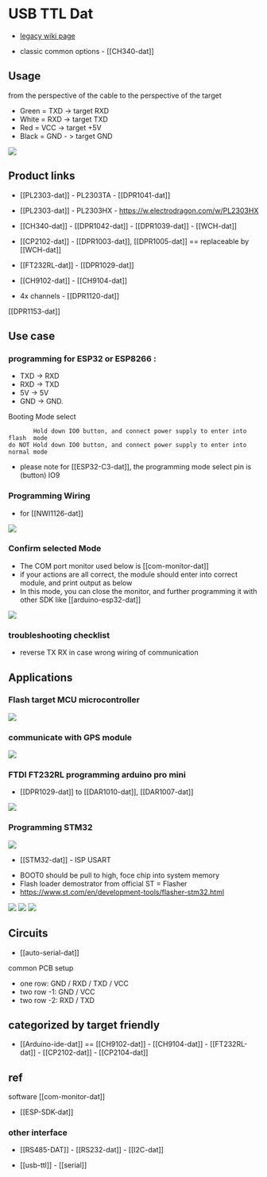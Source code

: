 
# USB TTL Dat 

- [legacy wiki page](https://w.electrodragon.com/w/Serial)

- classic common options - [[CH340-dat]]

## Usage 

from the perspective of the cable to the perspective of the target

- Green = TXD -> target RXD  
- White = RXD -> target TXD
- Red = VCC -> target +5V
- Black = GND - > target GND

![](32-40-17-24-07-2023.png)




## Product links 

- [[PL2303-dat]] - PL2303TA - [[DPR1041-dat]] 

- [[PL2303-dat]] - PL2303HX - https://w.electrodragon.com/w/PL2303HX

- [[CH340-dat]] - [[DPR1042-dat]] - [[DPR1039-dat]] - [[WCH-dat]]

- [[CP2102-dat]] - [[DPR1003-dat]], [[DPR1005-dat]] == replaceable by [[WCH-dat]] 

- [[FT232RL-dat]] - [[DPR1029-dat]]

- [[CH9102-dat]] - [[CH9104-dat]]

- 4x channels - [[DPR1120-dat]]

[[DPR1153-dat]]

## Use case 


### programming for ESP32 or ESP8266 : 

- TXD -> RXD
- RXD -> TXD
- 5V -> 5V
- GND -> GND. 

Booting Mode select

           Hold down IO0 button, and connect power supply to enter into flash  mode
    do NOT Hold down IO0 button, and connect power supply to enter into normal mode

- please note for [[ESP32-C3-dat]], the programming mode select pin is (button) IO9


### Programming Wiring 



- for [[NWI1126-dat]]

![](2023-09-27-16-07-06.png)


### Confirm selected Mode 

- The COM port monitor used below is [[com-monitor-dat]]
- if your actions are all correct, the module should enter into correct module, and print output as below
- In this mode, you can close the monitor, and further programming it with other SDK like [[arduino-esp32-dat]]

![](2023-09-27-16-05-42.png)


### troubleshooting checklist
- reverse TX RX in case wrong wiring of communication

## Applications 

### Flash target MCU microcontroller
![](2023-12-19-16-16-01.png)

### communicate with GPS module 
![](2024-01-13-12-35-57.png)

### FTDI FT232RL programming arduino pro mini 

- [[DPR1029-dat]] to [[DAR1010-dat]], [[DAR1007-dat]]
  
![](2024-04-03-15-04-50.png)



### Programming STM32


![](2024-10-08-17-30-56.png)

- [[STM32-dat]] - ISP USART
* BOOT0 should be pull to high, foce chip into system memory
* Flash loader demostrator from official ST = Flasher 
* https://www.st.com/en/development-tools/flasher-stm32.html

![](2024-07-05-17-39-17.png)
![](2024-07-05-17-39-28.png)
![](2024-07-05-17-39-45.png)




## Circuits 

- [[auto-serial-dat]]

common PCB setup 
- one row: GND / RXD / TXD / VCC
- two row -1: GND / VCC
- two row -2: RXD / TXD

## categorized by target friendly

- [[Arduino-ide-dat]] == [[CH9102-dat]] - [[CH9104-dat]] - [[FT232RL-dat]] - [[CP2102-dat]] - [[CP2104-dat]]




## ref 
software [[com-monitor-dat]]

- [[ESP-SDK-dat]]

### other interface 
- [[RS485-DAT]] - [[RS232-dat]] - [[I2C-dat]]


- [[usb-ttl]] - [[serial]]
